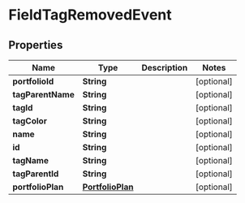 
# FieldTagRemovedEvent

## Properties
Name | Type | Description | Notes
------------ | ------------- | ------------- | -------------
**portfolioId** | **String** |  |  [optional]
**tagParentName** | **String** |  |  [optional]
**tagId** | **String** |  |  [optional]
**tagColor** | **String** |  |  [optional]
**name** | **String** |  |  [optional]
**id** | **String** |  |  [optional]
**tagName** | **String** |  |  [optional]
**tagParentId** | **String** |  |  [optional]
**portfolioPlan** | [**PortfolioPlan**](PortfolioPlan.md) |  |  [optional]



